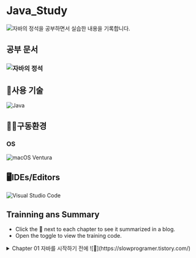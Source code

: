 # Java_Study
![자바의 정석]('https://www.aladin.co.kr/shop/wproduct.aspx?ItemId=76083001')을 공부하면서 실습한 내용을 기록합니다.

## 공부 문서
### ![자바의 정석]('https://www.aladin.co.kr/shop/wproduct.aspx?ItemId=76083001')

## 💬사용 기술
![Java](https://img.shields.io/badge/java-%23ED8B00.svg?style=for-the-badge&logo=openjdk&logoColor=white)

## :man_mechanic:구동환경
### OS
![macOS](https://img.shields.io/badge/mac%20os-000000?style=for-the-badge&logo=macos&logoColor=F0F0F0&style=flat) Ventura

## 🖥IDEs/Editors
![Visual Studio Code](https://img.shields.io/badge/Visual%20Studio%20Code-0078d7.svg?style=for-the-badge&logo=visual-studio-code&logoColor=white)

## Trainning ans Summary
- Click the 📰 next to each chapter to see it summarized in a blog.
- Open the toggle to view the training code.
<details><summary>Chapter 01 자바를 시작하기 전에 ![📰](https://slowprogramer.tistory.com/)
</summary>
- [Hello.java]('')
</details>
